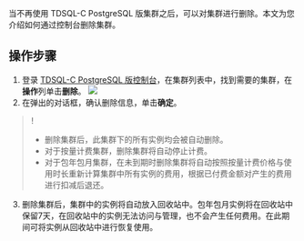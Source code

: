 当不再使用 TDSQL-C PostgreSQL 版集群之后，可以对集群进行删除。本文为您介绍如何通过控制台删除集群。

## 操作步骤
1. 登录 [TDSQL-C PostgreSQL 版控制台](https://console.cloud.tencent.com/cynosdb?dbType=POSTGRESQL)，在集群列表中，找到需要的集群，在**操作**列单击**删除**。
![](https://main.qcloudimg.com/raw/ec1c976d29947bd6a4110fb9c0edf3ee.png)
2. 在弹出的对话框，确认删除信息，单击**确定**。
>!  
>- 删除集群后，此集群下的所有实例均会被自动删除。
>- 对于按量计费集群，删除集群将自动停止计费。
>- 对于包年包月集群，在未到期时删除集群将自动按照按量计费价格与使用时长重新计算集群中所有实例的费用，根据已付费金额对产生的费用进行扣减后退还。
3. 删除集群后，集群中的实例将自动放入回收站中。包年包月实例将在回收站中保留7天，在回收站中的实例无法访问与管理，也不会产生任何费用。在此期间可将实例从回收站中进行恢复使用。
